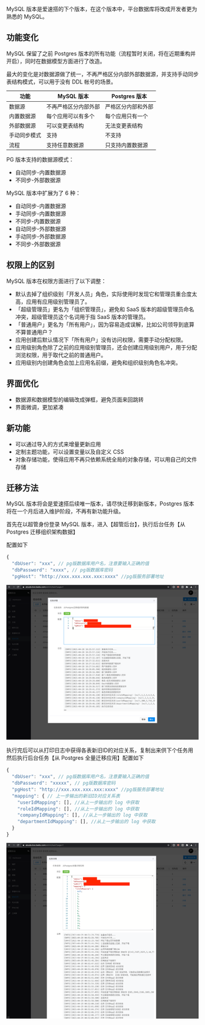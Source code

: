 MySQL 版本是爱速搭的下个版本，在这个版本中，平台数据库将改成开发者更为熟悉的 MySQL。

## 功能变化

MySQL 保留了之前 Postgres 版本的所有功能（流程暂时关闭，将在近期重构并开启），同时在数据模型方面进行了改造。

最大的变化是对数据源做了统一，不再严格区分内部外部数据源，并支持手动同步表结构模式，可以用于没有 DDL 帐号的场景。

| 功能         | MySQL 版本           | Postgres 版本      |
| ------------ | -------------------- | ------------------ |
| 数据源       | 不再严格区分内部外部 | 严格区分内部和外部 |
| 内置数据源   | 每个应用可以有多个   | 每个应用只有一个   |
| 外部数据源   | 可以变更表结构       | 无法变更表结构     |
| 手动同步模式 | 支持                 | 不支持             |
| 流程         | 支持任意数据源       | 只支持内置数据源   |

PG 版本支持的数据源模式：

- 自动同步-内置数据源
- 不同步-外部数据源

MySQL 版本中扩展为了 6 种：

- 自动同步-内置数据源
- 手动同步-内置数据源
- 不同步-内置数据源
- 自动同步-外部数据源
- 手动同步-外部数据源
- 不同步-外部数据源

## 权限上的区别

MySQL 版本在权限方面进行了以下调整：

- 默认去掉了组织级别「开发人员」角色，实际使用时发现它和管理员重合度太高，应用有应用级别管理员了。
- 「超级管理员」更名为「组织管理员」，避免和 SaaS 版本的超级管理员命名冲突，超级管理员这个名词用于指 SaaS 版本的管理员。
- 「普通用户」更名为「所有用户」，因为容易造成误解，比如公司领导到底算不算普通用户？
- 应用创建后默认情况下「所有用户」没有访问权限，需要手动分配权限。
- 应用级别角色除了之前的应用级别管理员，还会创建应用级别用户，用于分配浏览权限，用于取代之前的普通用户。
- 应用级别内创建角色会加上应用名前缀，避免和组织级别角色名冲突。

## 界面优化

- 数据源和数据模型的编辑改成弹框，避免页面来回跳转
- 界面微调，更加紧凑

## 新功能

- 可以通过导入的方式来增量更新应用
- 定制主题功能，可以设置变量以及自定义 CSS
- 对象存储功能，使得应用不再只依赖系统全局的对象存储，可以用自己的文件存储

## 迁移方法

MySQL 版本将会是爱速搭后续唯一版本，请尽快迁移到新版本，Postgres 版本将在一个月后进入维护阶段，不再有新功能升级。

首先在以超管身份登录 MySQL 版本，进入【超管后台】，执行后台任务【从 Postgres 迁移组织架构数据】

配置如下

```js
{
  "dbUser": "xxx", // pg版数据库用户名，注意要输入正确的值
  "dbPassword": "xxxx", // pg版数据库密码
  "pgHost": "http://xxx.xxx.xxx.xxx:xxxx" //pg版服务部署地址
```

![image.png](./static/img/MySQL相关/image_abb23be.png)

执行完后可以从打印日志中获得各表新旧ID的对应关系，复制出来供下个任务用
然后执行后台任务【从 Postgres 全量迁移应用】配置如下

```js
{
  "dbUser": "xxx", // pg版数据库用户名，注意要输入正确的值
  "dbPassword": "xxxxx", // pg版数据库密码
  "pgHost": "http://xxx.xxx.xxx.xxx:xxxx" //pg版服务部署地址
  "mapping": { // 上一步输出的新旧ID对应关系表
    "userIdMapping": [], //从上一步输出的 log 中获取
    "roleIdMapping": [], //从上一步输出的 log 中获取
    "companyIdMapping": [], //从上一步输出的 log 中获取
    "departmentIdMapping": [], //从上一步输出的 log 中获取
  }
}
```

![image.png](./static/img/MySQL相关/image_abb23bf.png)






